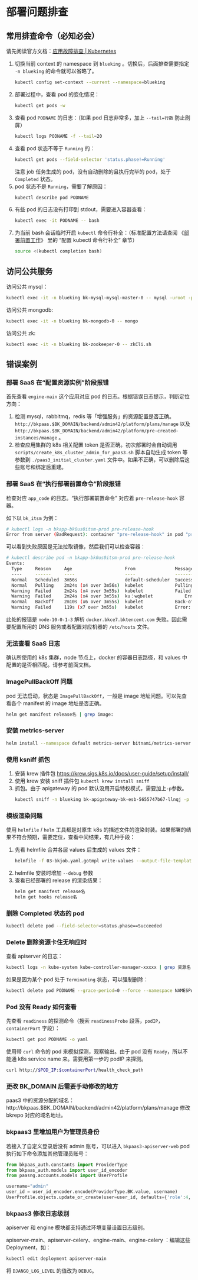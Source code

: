 # 部署问题排查
## 常用排查命令（必知必会）
请先阅读官方文档：[应用故障排查 | Kubernetes](https://kubernetes.io/zh/docs/tasks/debug-application-cluster/debug-application/)
1. 切换当前 context 的 namespace 到 `blueking` 。切换后，后面排查需要指定 `-n blueking` 的命令就可以省略了。
    ``` bash
    kubectl config set-context --current --namespace=blueking
    ```
2. 部署过程中，查看 pod 的变化情况：
	``` bash
	kubectl get pods -w
   ```
3. 查看 pod `PODNAME` 的日志：（如果 pod 日志非常多，加上 `--tail=行数` 防止刷屏）
	``` bash
	kubectl logs PODNAME -f --tail=20
	```
4. 查看 pod 状态不等于 `Running` 的：
	``` bash
	kubectl get pods --field-selector 'status.phase!=Running'
	```
	注意 job 任务生成的 pod，没有自动删除的且执行完毕的 pod，处于 `Completed` 状态。
5. pod 状态不是 `Running`，需要了解原因：
	``` bash
	kubectl describe pod PODNAME
	```
6. 有些 pod 的日志没有打印到 stdout，需要进入容器查看：
	``` bash
	kubectl exec -it PODNAME -- bash
	```
7. 为当前 bash 会话临时开启 `kubectl` 命令行补全：（标准配置方法请查阅 《[部署前置工作](./prepare.md)》 里的 “配置 kubectl 命令行补全” 章节）
	``` bash
	source <(kubectl completion bash)
	```

## 访问公共服务
访问公共 mysql：
``` bash
kubectl exec -it -n blueking bk-mysql-mysql-master-0 -- mysql -uroot -p密码
```

访问公共 mongodb:
``` bash
kubectl exec -it -n blueking bk-mongodb-0 -- mongo
```

访问公共 zk:
``` bash
kubectl exec -it -n blueking bk-zookeeper-0 -- zkCli.sh
```

## 错误案例
### 部署 SaaS 在“配置资源实例”阶段报错
首先查看 `engine-main` 这个应用对应 pod 的日志。根据错误日志提示，判断定位方向：
1. 检测 mysql，rabbitmq，redis 等「增强服务」的资源配置是否正确。`http://bkpaas.$BK_DOMAIN/backend/admin42/platform/plans/manage` 以及 `http://bkpaas.$BK_DOMAIN/backend/admin42/platform/pre-created-instances/manage` 。
2. 检查应用集群的 k8s 相关配置 token 是否正确。初次部署时会自动调用 `scripts/create_k8s_cluster_admin_for_paas3.sh` 脚本自动生成 token 等参数到 `./paas3_initial_cluster.yaml` 文件中。如果不正确，可以删除后这些账号和绑定后重建。

### 部署 SaaS 在“执行部署前置命令”阶段报错
检查对应 `app_code` 的日志。“执行部署前置命令” 对应着 `pre-release-hook` 容器。

如下以 `bk_itsm` 为例：
``` bash
# kubectl logs -n bkapp-bk0us0itsm-prod pre-release-hook
Error from server (BadRequest): container "pre-release-hook" in pod "pre-release-hook" is waiting to start: trying and failing to pull image
```
可以看到失败原因是无法拉取镜像，然后我们可以检查容器：
``` bash
# kubectl describe pod -n bkapp-bk0us0itsm-prod pre-release-hook
Events:
  Type     Reason     Age                    From               Message
  ----     ------     ----                   ----               -------
  Normal   Scheduled  3m56s                  default-scheduler  Successfully assigned bkapp-bk0us0itsm-prod/pre-release-hook to node-10-0-1-3
  Normal   Pulling    2m24s (x4 over 3m56s)  kubelet            Pulling image "docker.bkce7.bktencent.com/bkpaas/docker/bk_itsm/default:2.6.0-rc.399"
  Warning  Failed     2m24s (x4 over 3m55s)  kubelet            Failed to pull image "docker.bkce7.bktencent.com/bkpaas/docker/bk_itsm/default:2.6.0-rc.399": rpc error: code = Unknown desc = Error response from daemon: Get https://docker.bkce7.bktencent.com/v2/: dial tcp: lookup docker.bkce7.bktencent.com on 10.0.1.1:53: no such host
  Warning  Failed     2m24s (x4 over 3m55s)  ku：wqbelet            Error: ErrImagePull
  Normal   BackOff    2m10s (x6 over 3m55s)  kubelet            Back-off pulling image "docker.bkce7.bktencent.com/bkpaas/docker/bk_itsm/default:2.6.0-rc.399"
  Warning  Failed     119s (x7 over 3m55s)   kubelet            Error: ImagePullBackOff
```
此处的报错是 `node-10-0-1-3` 解析 `docker.bkce7.bktencent.com` 失败。因此需要配置所用的 DNS 服务或者配置对应机器的 `/etc/hosts` 文件。

### 无法查看 SaaS 日志

确认所使用的 k8s 集群，node 节点上，docker 的容器日志路径，和 values 中配置的是否相匹配。请参考前面文档。

### ImagePullBackOff 问题

pod 无法启动，状态是 `ImagePullBackOff`，一般是 image 地址问题。可以先查看各个 manifest 的 image 地址是否正确。

``` bash
helm get manifest release名 | grep image:
```

### 安装 metrics-server

``` bash
helm install --namespace default metrics-server bitnami/metrics-server  --set apiService.create=true --set extraArgs.kubelet-preferred-address-types=InternalIP
```

### 使用 ksniff 抓包

1. 安装 krew 插件包 https://krew.sigs.k8s.io/docs/user-guide/setup/install/
2. 使用 krew 安装 sniff 插件包 `kubectl krew install sniff`
3. 抓包。由于 apigateway 的 pod 默认没用开启特权模式，需要加上`-p`参数。
    ``` bash
    kubectl sniff -n blueking bk-apigateway-bk-esb-5655747b67-llnqj -p -f "port 80" -o esb.pcap
    ```

### 模板渲染问题

使用 `helmfile` / `helm` 工具都是对原生 k8s 的描述文件的渲染封装。如果部署的结果不符合预期，需要定位，查看中间结果，有几种手段：

1. 先看 helmfile 合并各层 values 后生成的 values 文件：
   ``` bash
   helmfile -f 03-bkjob.yaml.gotmpl write-values --output-file-template bkjob-values.yaml
   ```
2. helmfile 安装时增加 `--debug` 参数
3. 查看已经部署的 release 的渲染结果：
   ``` bash
   helm get manifest release名
   helm get hooks release名
   ```

### 删除 Completed 状态的 pod

``` bash
kubectl delete pod --field-selector=status.phase==Succeeded
```

### Delete 删除资源卡住无响应时

查看 apiserver 的日志：
``` bash
kubectl logs -n kube-system kube-controller-manager-xxxxx | grep 资源名
```

如果是因为某个 pod 处于 `Terminating` 状态，可以强制删除：
``` bash
kubectl delete pod PODNAME --grace-period=0 --force --namespace NAMESPACE
```

### Pod 没有 Ready 如何查看
先查看 `readiness` 的探测命令（搜索 `readinessProbe` 段落，`podIP`，`containerPort` 字段）：
```bash
kubectl get pod PODNAME -o yaml
```
使用带 `curl` 命令的 pod 来模拟探测，观察输出。由于 pod 没有 `Ready`，所以不能通 k8s service name 来。需要用第一步的 podIP 来探测。
```bash
curl http://$POD_IP:$containerPort/health_check_path
```

### 更改 BK_DOMAIN 后需要手动修改的地方

paas3 中的资源分配的域名：http://bkpaas.$BK_DOMAIN/backend/admin42/platform/plans/manage 修改 bkrepo 对应的域名地址。

### bkpaas3 里增加用户为管理员身份
若接入了自定义登录后没有 admin 账号，可以进入 `bkpaas3-apiserver-web` pod 执行如下命令添加其他管理员账号：
``` python
from bkpaas_auth.constants import ProviderType
from bkpaas_auth.models import user_id_encoder
from paasng.accounts.models import UserProfile

username="admin"
user_id = user_id_encoder.encode(ProviderType.BK.value, username)
UserProfile.objects.update_or_create(user=user_id, defaults={'role':4, 'enable_regions':'default'})
```

### bkpaas3 修改日志级别
apiserver 和 engine 模块都支持通过环境变量设置日志级别。

apiserver-main、apiserver-celery、engine-main、engine-celery ：编辑这些 Deployment，如：
``` bash
kubectl edit deployment apiserver-main
```
将 `DJANGO_LOG_LEVEL` 的值改为 `DEBUG`。
